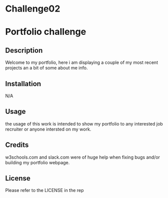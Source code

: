 # Challenge02
# Portfolio challenge

## Description

Welcome to my portfolio, here i am displaying a couple of my most recent projects an a bit of some about me info.

## Installation

N/A

## Usage

the usage of this work is intended to show my portfolio to any interested job recruiter or anyone intersted on my work.

## Credits

w3schools.com and slack.com were of huge help when fixing bugs and/or building my portfolio webpage.

## License

Please refer to the LICENSE in the rep
